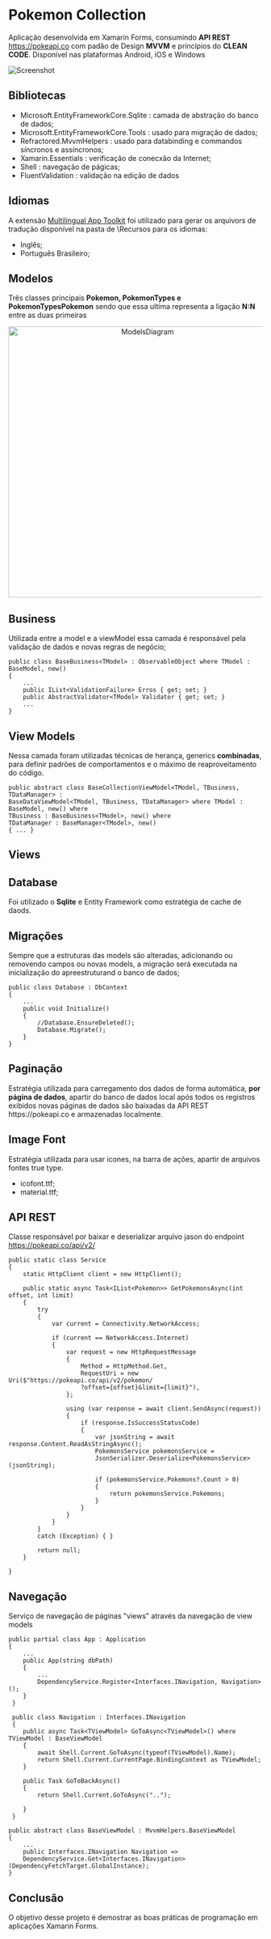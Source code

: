 # Pokemon Collection
Aplicação desenvolvida em Xamarin Forms, consumindo <b>API REST</b> https://pokeapi.co com padão de Design <b>MVVM</b> e princípios do <b>CLEAN CODE</b>. Disponível nas plataformas  Android, iOS e Windows

![Screenshot](https://user-images.githubusercontent.com/68563526/124325397-e591a880-db5a-11eb-8835-c9cdbb7651e4.png)

<h2>Bibliotecas</h2>

* Microsoft.EntityFrameworkCore.Sqlite : camada de abstração do banco de dados;
* Microsoft.EntityFrameworkCore.Tools : usado para migração de dados;
* Refractored.MvvmHelpers : usado para databinding e commandos síncronos e assíncronos;
* Xamarin.Essentials : verificação de conecxão da Internet;
* Shell : navegação de págicas;
* FluentValidation : validação na edição de dados

<h2>Idiomas</h2>

A extensão <a href="https://developer.microsoft.com/en-us/windows/downloads/multilingual-app-toolkit/">Multilingual App Toolkit</a> foi utilizado para gerar os arquivors de tradução disponível na pasta de \Recursos para os idiomas:
* Inglês;
* Português Brasileiro;

<h2>Modelos</h2>
Três classes principais <b>Pokemon, PokemonTypes e PokemonTypesPokemon</b> sendo que essa ultíma representa a ligação <b>N:N</b> entre as duas primeiras
<p></p>
<p align="center"><img width="536" alt="ModelsDiagram" src="https://user-images.githubusercontent.com/68563526/124351276-c6812e00-dbcf-11eb-9037-be0d072be859.png"></p>

<h2>Business</h2>
Utilizada entre a model e a viewModel essa camada é responsável pela validação de dados e novas regras de negócio;
<p></p>

    public class BaseBusiness<TModel> : ObservableObject where TModel : BaseModel, new()
    {
        ...
        public IList<ValidationFailure> Erros { get; set; }
        public AbstractValidator<TModel> Validator { get; set; }
        ...
    }

<h2>View Models</h2>
Nessa camada foram utilizadas técnicas de herança, generics <b>combinadas</b>, para definir padrões de comportamentos e o máximo de reaproveitamento do código.
<p></p>

    public abstract class BaseCollectionViewModel<TModel, TBusiness, TDataManager> : 
	BaseDataViewModel<TModel, TBusiness, TDataManager> where TModel : BaseModel, new() where 
	TBusiness : BaseBusiness<TModel>, new() where 
	TDataManager : BaseManager<TModel>, new()
    { ... }
    
<h2>Views</h2>


    
<h2>Database</h2>
Foi utilizado o <b>Sqlite</b> e Entity Framework como estratégia de cache de daods.   

<h2>Migrações</h2>
Sempre que a estruturas das models são alteradas, adicionando ou removendo campos ou novas models, a migração será executada na inicialização do apreestruturand o banco de dados;
<p></p>

    public class Database : DbContext
    {
        ...
        public void Initialize()
        {
            //Database.EnsureDeleted();
            Database.Migrate();
        }
    }

<h2>Paginação</h2>
Estratégia utilizada para carregamento dos dados de forma automática, <b>por página de dados</b>, apartir do banco de dados local após todos os registros exibidos novas páginas de dados são baixadas da API REST https://pokeapi.co e armazenadas localmente. 

<h2>Image Font</h2>

Estratégia utilizada para usar icones, na barra de ações, apartir de arquivos fontes true type. 
* icofont.ttf;
* material.ttf;

<h2>API REST</h2>

Classe responsável por baixar e deserializar arquivo jason do endpoint https://pokeapi.co/api/v2/

    public static class Service
    {
        static HttpClient client = new HttpClient();
        
        public static async Task<IList<Pokemon>> GetPokemonsAsync(int offset, int limit)
        {
            try
            {
                var current = Connectivity.NetworkAccess;

                if (current == NetworkAccess.Internet)
                {
                    var request = new HttpRequestMessage
                    {
                        Method = HttpMethod.Get,
                        RequestUri = new Uri($"https://pokeapi.co/api/v2/pokemon/
                        ?offset={offset}&limit={limit}"),
                    };

                    using (var response = await client.SendAsync(request))
                    {
                        if (response.IsSuccessStatusCode)
                        {
                            var jsonString = await response.Content.ReadAsStringAsync();
                            PokemonsService pokemonsService = 
                            JsonSerializer.Deserialize<PokemonsService>(jsonString);

                            if (pokemonsService.Pokemons?.Count > 0)
                            {
                                return pokemonsService.Pokemons;
                            }
                        }
                    }
                }
            }
            catch (Exception) { }

            return null;
        }
        
    }
    
<h2>Navegação</h2>

Serviço de navegação de páginas "views" através da navegação de view models

    public partial class App : Application
    {
        ...   
        public App(string dbPath)
        {
            ...
            DependencyService.Register<Interfaces.INavigation, Navigation>();
        }   
     }
     
     public class Navigation : Interfaces.INavigation
     {
        public async Task<TViewModel> GoToAsync<TViewModel>() where TViewModel : BaseViewModel
        {
            await Shell.Current.GoToAsync(typeof(TViewModel).Name);
            return Shell.Current.CurrentPage.BindingContext as TViewModel;
        }

        public Task GoToBackAsync()
        {
            return Shell.Current.GoToAsync("..");

        }
     }
     
    public abstract class BaseViewModel : MvvmHelpers.BaseViewModel
    {
        ...
        public Interfaces.INavigation Navigation => 
        DependencyService.Get<Interfaces.INavigation>(DependencyFetchTarget.GlobalInstance);
    }

<h2>Conclusão</h2>

O objetivo desse projeto é demostrar as boas práticas de programação em aplicações Xamarin Forms.

